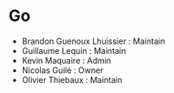 # Go

- Brandon Guenoux Lhuissier : Maintain
- Guillaume Lequin : Maintain
- Kevin Maquaire : Admin
- Nicolas Guilé : Owner
- Olivier Thiebaux : Maintain
